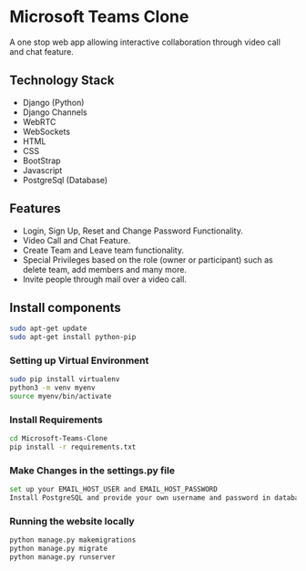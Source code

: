 # Microsoft Teams Clone
A one stop web app allowing interactive collaboration through video call and chat feature.


## Technology Stack

 - Django (Python)
 - Django Channels
 - WebRTC
 - WebSockets
 - HTML
 - CSS
 - BootStrap
 - Javascript
 - PostgreSql (Database)

## Features 

 - Login, Sign Up, Reset and Change Password Functionality. 
 - Video Call and Chat Feature.
 - Create Team and Leave team functionality.
 - Special Privileges based on the role (owner or participant) such as delete team, add members and many more.
 - Invite people through mail over a video call.

## Install components
```bash
sudo apt-get update
sudo apt-get install python-pip 
```

### Setting up Virtual Environment 
```bash
sudo pip install virtualenv
python3 -m venv myenv
source myenv/bin/activate
```

### Install Requirements
```bash
cd Microsoft-Teams-Clone
pip install -r requirements.txt
```
### Make Changes in the settings.py file
```bash
set up your EMAIL_HOST_USER and EMAIL_HOST_PASSWORD
Install PostgreSQL and provide your own username and password in database.
```

### Running the website locally
```bash
python manage.py makemigrations
python manage.py migrate
python manage.py runserver
```

